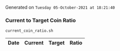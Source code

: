 Generated on `Tuesday 05-October-2021 at 18:21:40`

### Current to Target Coin Ratio
`current_coin_ratio.sh`

Date|Current|Target|Ratio
---|---|---|---
